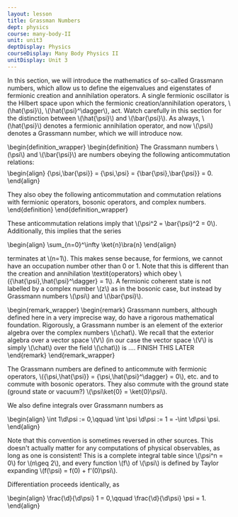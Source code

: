 ```yaml
---
layout: lesson
title: Grassman Numbers
dept: physics
course: many-body-II
unit: unit3
deptDisplay: Physics
courseDisplay: Many Body Physics II
unitDisplay: Unit 3
---
```

In this section, we will introduce the mathematics of so-called Grassmann numbers, which allow us to define the eigenvalues and eigenstates of fermionic creation and annihilation operators. A single fermionic oscillator is the Hilbert space upon which the fermionic creation/annihilation operators, \\(\hat{\psi}\\), \\(\hat{\psi}^\dagger\\), act. Watch carefully in this section for the distinction between \\(\hat{\psi}\\) and \\(\bar{\psi}\\). As always, \\(\hat{\psi}\\) denotes a fermionic annihilation operator, and now \\(\psi\\) denotes a Grassmann number, which we will introduce now.

\begin{definition_wrapper}
\begin{definition}
The Grassmann numbers \\(\psi\\) and \\(\bar{\psi}\\) are numbers obeying the following anticommutation relations: 
$$$$\begin{align}
\{\psi,\bar{\psi}\} = \{\psi,\psi\} = \{\bar{\psi},\bar{\psi}\} = 0.
\end{align}$$$$

They also obey the following anticommutation and commutation relations with fermionic operators, bosonic operators, and complex numbers. 
\end{definition}
\end{definition_wrapper}


These anticommutation relations imply that \\(\psi^2 = \bar{\psi}^2 = 0\\). Additionally, this implies that the series

$$$$\begin{align}
\sum_{n=0}^\infty \ket{n}\bra{n}
\end{align}$$$$

terminates at \\(n=1\\). This makes sense because, for fermions, we cannot have an occupation number other than 0 or 1. Note that this is different than the creation and annihilation \textit{operators} which obey \\(\{\hat{\psi},\hat{\psi}^\dagger\} = 1\\). A fermionic coherent state is not labelled by a complex number \\(z\\) as in the bosonic case, but instead by Grassmann numbers \\(\psi\\) and \\(\bar{\psi}\\).

\begin{remark_wrapper}
\begin{remark}
Grassmann numbers, although defined here in a very imprecise way, do have a rigorous mathematical foundation. Rigorously, a Grassmann number is an element of the exterior algebra over the complex numbers \\(\chat\\). We recall that the exterior algebra over a vector space \\(V\\) (in our case the vector space \\(V\\) is simply \\(\chat\\) over the field \\(\chat\\)) is .... FINISH THIS LATER
\end{remark}
\end{remark_wrapper}

The Grassmann numbers are defined to anticommute with fermionic operators, \\(\{\psi,\hat{\psi}\} = \{\psi,\hat{\psi}^\dagger\} = 0\\), etc. and to commute with bosonic operators. They also commute with the ground state (ground state or vacuum?) \\(\psi\ket{0} = \ket{0}\psi\\). 

We also define integrals over Grassmann numbers as 

$$$$\begin{align}
\int 1\d\psi := 0,\qquad \int \psi  \d\psi := 1 =  -\int \d\psi \psi.
\end{align}$$$$

Note that this convention is sometimes reversed in other sources. This doesn't actually matter for any computations of physical observables, as long as one is consistent! This is a complete integral table since \\(\psi^n = 0\\) for \\(n\geq 2\\), and every function \\(f\\) of \\(\psi\\) is defined by Taylor expanding \\(f(\psi) = f(0) + f'(0)\psi\\). 

Differentiation proceeds identically, as

$$$$\begin{align}
\frac{\d}{\d\psi} 1 = 0,\qquad \frac{\d}{\d\psi} \psi = 1.
\end{align}$$$$


